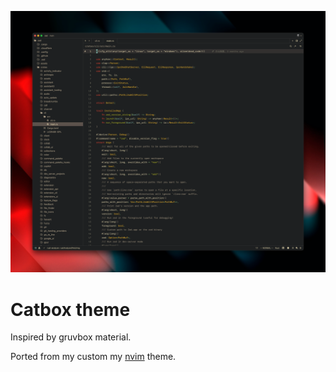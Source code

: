 ![Catbox](./assets/theme.png "Catbox theme")

# Catbox theme

Inspired by gruvbox material.

Ported from my custom my [nvim]([https://](https://github.com/adibhanna/nvim)) theme.

